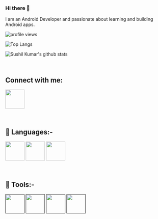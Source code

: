 ### Hi there 👋

I am an Android Developer and passionate about learning and building Android apps.

![profile views](https://komarev.com/ghpvc/?username=kumarsushil10&color=blue)

![Top Langs](https://github-readme-stats.vercel.app/api/top-langs/?username=kumarsushil10\&layout=donut\&theme=radical)

![Sushil Kumar's github stats](https://github-readme-stats.vercel.app/api?username=kumarsushil10\&rank_icon=github\&hide=issues\&show_icons=true\&theme=radical)

<br>

##  Connect with me:
<a href="https://linkedin.com/in/kmrsushil10"><img width="60" height="60"  src="https://www.vectorlogo.zone/logos/linkedin/linkedin-icon.svg" /></a>

<br>

## :rocket: Languages:-
<a href="https://docs.oracle.com/en/java/"><img width="60" height="60"  src="https://www.vectorlogo.zone/logos/java/java-icon.svg" /></a>
<a href="https://kotlinlang.org/docs/home.html"><img width="60" height="60"  src="https://www.vectorlogo.zone/logos/kotlinlang/kotlinlang-icon.svg" /></a>
<a href="https://docs.python.org/3/"><img width="60" height="60"  src="https://www.vectorlogo.zone/logos/python/python-icon.svg" /></a>

<br>

## :rocket: Tools:-
<a href=""><img width="60" height="60" src="https://www.vectorlogo.zone/logos/android/android-icon.svg" /></a>
<a href=""><img width="60" height="60" src="https://www.vectorlogo.zone/logos/firebase/firebase-icon.svg" /></a>
<a href=""><img width="60" height="60" src="https://www.vectorlogo.zone/logos/git-scm/git-scm-icon.svg" /></a>
<a href=""><img width="60" height="60" src="https://www.vectorlogo.zone/logos/github/github-icon.svg" /></a>



